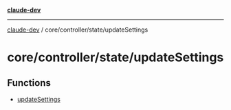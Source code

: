 [**claude-dev**](../../../../README.md)

***

[claude-dev](../../../../README.md) / core/controller/state/updateSettings

# core/controller/state/updateSettings

## Functions

- [updateSettings](functions/updateSettings.md)

